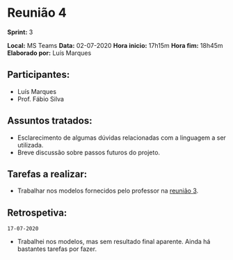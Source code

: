 # Reunião 4

**Sprint:** 3

**Local:** MS Teams
**Data:** 02-07-2020
**Hora inicio:** 17h15m
**Hora fim:** 18h45m
**Elaborado por:** Luís Marques

## Participantes:

- Luís Marques
- Prof. Fábio Silva

## Assuntos tratados:

- Esclarecimento de algumas dúvidas relacionadas com a linguagem a ser utilizada.
- Breve discussão sobre passos futuros do projeto.

## Tarefas a realizar:

- Trabalhar nos modelos fornecidos pelo professor na [reunião 3](reuniao_3.md).

## Retrospetiva:

`17-07-2020`

- Trabalhei nos modelos, mas sem resultado final aparente. Ainda há bastantes tarefas por fazer.

